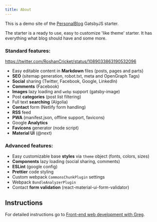 ```yaml
---
title: About
---
```


This is a demo site of the [PersonalBlog](https://github.com/greglobinski/gatsby-starter-personal-blog) GatsbyJS starter.

The starter is a ready to use, easy to customize 'like theme' starter. It has everything what blog should have and some more.

### Standard features:

https://twitter.com/RoshanCricket/status/1089033863190532096

* Easy editable content in **Markdown** files (posts, pages and parts)
* **SEO** (sitemap generation, robot.txt, meta and OpenGraph Tags)
* **Social** sharing (Twitter, Facebook, Google, LinkedIn)
* **Comments** (Facebook)
* **Images** lazy loading and `webp` support (gatsby-image)
* Post **categories** (post list filtering)
* Full text **searching** (Algolia)
* **Contact** form (Netlify form handling)
* **RSS** feed
* **PWA** (manifest.json, offline support, favicons)
* Google **Analytics**
* **Favicons** generator (node script)
* **Material UI** (@next)

### Advanced features:

* Easy customizable base **styles** via `theme` object (fonts, colors, sizes)
* **Components** lazy loading (social sharing, comments)
* **ESLint** (google config)
* **Prettier** code styling
* Custom webpack `CommonsChunkPlugin` settings
* Webpack `BundleAnalyzerPlugin`
* Contact **form validation** (react-material-ui-form-validator)

## Instructions

For detailed instructions go to [Front-end web development with Greg](https://dev.greglobinski.com/gatsby-starter-personal-blog/).

